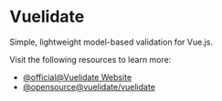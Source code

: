 # Vuelidate

Simple, lightweight model-based validation for Vue.js.

Visit the following resources to learn more:

- [@official@Vuelidate Website](https://vuelidate.js.org/)
- [@opensource@vuelidate/vuelidate](https://github.com/vuelidate/vuelidate)
